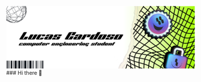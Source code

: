<picture>
  <source media="(prefers-color-scheme: dark)" srcset="1.png">
  <img alt="Shows an illustrated sun in light color mode and a moon with stars in dark color mode." src="2.png">
</picture>
### Hi there 👋

<!--
**lcardosott/lcardosott** is a ✨ _special_ ✨ repository because its `README.md` (this file) appears on your GitHub profile.

Here are some ideas to get you started:

- 🔭 I’m currently working on ...
- 🌱 I’m currently learning ...
- 👯 I’m looking to collaborate on ...
- 🤔 I’m looking for help with ...
- 💬 Ask me about ...
- 📫 How to reach me: ...
- 😄 Pronouns: ...
- ⚡ Fun fact: ...
-->
